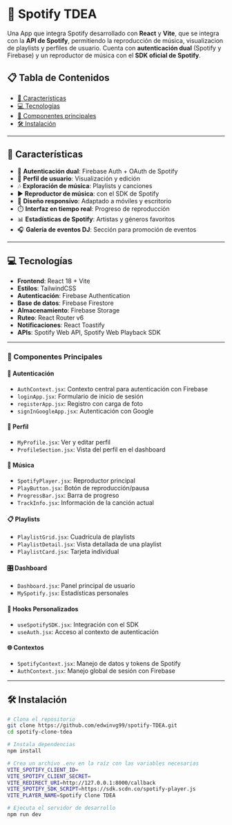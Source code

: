 # 🎵 Spotify TDEA

Una App que integra Spotify desarrollado con **React** y **Vite**, que se integra con la **API de Spotify**, permitiendo la reproducción de música, visualizacion de playlists y perfiles de usuario. Cuenta con **autenticación dual** (Spotify y Firebase) y un reproductor de música con el **SDK oficial de Spotify**.



## 📋 Tabla de Contenidos

- [🚀 Características](#-características)
- [💻 Tecnologías](#-tecnologías)
- [🔐 Componentes principales](#-autenticación)
- [🛠️ Instalación](#️-instalación)

---

## 🚀 Características

- 🔐 **Autenticación dual**: Firebase Auth + OAuth de Spotify  
- 👤 **Perfil de usuario**: Visualización y edición  
- 🎶 **Exploración de música**: Playlists y canciones  
- ▶️ **Reproductor de música**: con el SDK de Spotify  
- 📱 **Diseño responsivo**: Adaptado a móviles y escritorio  
- ⏱️ **Interfaz en tiempo real**: Progreso de reproducción  
- 📊 **Estadísticas de Spotify**: Artistas y géneros favoritos  
- 🎧 **Galería de eventos DJ**: Sección para promoción de eventos  

---

## 💻 Tecnologías

- **Frontend**: React 18 + Vite  
- **Estilos**: TailwindCSS  
- **Autenticación**: Firebase Authentication  
- **Base de datos**: Firebase Firestore  
- **Almacenamiento**: Firebase Storage  
- **Ruteo**: React Router v6  
- **Notificaciones**: React Toastify  
- **APIs**: Spotify Web API, Spotify Web Playback SDK  

---


### 📁 Componentes Principales

#### 🔐 Autenticación
- `AuthContext.jsx`: Contexto central para autenticación con Firebase  
- `loginApp.jsx`: Formulario de inicio de sesión  
- `registerApp.jsx`: Registro con carga de foto  
- `signInGoogleApp.jsx`: Autenticación con Google  

#### 👤 Perfil
- `MyProfile.jsx`: Ver y editar perfil  
- `ProfileSection.jsx`: Vista del perfil en el dashboard  

#### 🎵 Música
- `SpotifyPlayer.jsx`: Reproductor principal  
- `PlayButton.jsx`: Botón de reproducción/pausa  
- `ProgressBar.jsx`: Barra de progreso  
- `TrackInfo.jsx`: Información de la canción actual  

#### 📋 Playlists
- `PlaylistGrid.jsx`: Cuadrícula de playlists  
- `PlaylistDetail.jsx`: Vista detallada de una playlist  
- `PlaylistCard.jsx`: Tarjeta individual  

#### 🎛️ Dashboard
- `Dashboard.jsx`: Panel principal de usuario  
- `MySpotify.jsx`: Estadísticas personales  

#### 🎣 Hooks Personalizados
- `useSpotifySDK.jsx`: Integración con el SDK  
- `useAuth.jsx`: Acceso al contexto de autenticación  

#### 🌐 Contextos
- `SpotifyContext.jsx`: Manejo de datos y tokens de Spotify  
- `AuthContext.jsx`: Manejo global de sesión con Firebase  

---

## 🛠️ Instalación

```bash
# Clona el repositorio
git clone https://github.com/edwinvg99/spotify-TDEA.git
cd spotify-clone-tdea

# Instala dependencias
npm install

# Crea un archivo .env en la raíz con las variables necesarias
VITE_SPOTIFY_CLIENT_ID=
VITE_SPOTIFY_CLIENT_SECRET=
VITE_REDIRECT_URI=http://127.0.0.1:8000/callback
VITE_SPOTIFY_SDK_SCRIPT=https://sdk.scdn.co/spotify-player.js
VITE_PLAYER_NAME=Spotify Clone TDEA

# Ejecuta el servidor de desarrollo
npm run dev